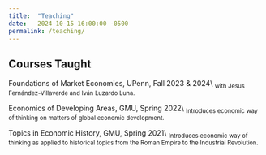 ```yaml
---
title:  "Teaching"
date:   2024-10-15 16:00:00 -0500
permalink: /teaching/
---
```


## Courses Taught

Foundations of Market Economies, UPenn, Fall 2023 & 2024\\
<sub> with Jesus Fernández-Villaverde and Iván Luzardo Luna. </sub>

Economics of Developing Areas, GMU, Spring 2022\\
<sub>Introduces economic way of thinking on matters of global economic development. </sub>

Topics in Economic History, GMU, Spring 2021\\
<sub>Introduces economic way of thinking as applied to historical topics from the Roman Empire to the Industrial Revolution.</sub>

